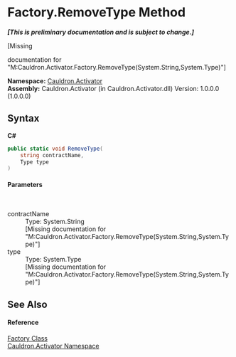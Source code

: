 # Factory.RemoveType Method 
 _**\[This is preliminary documentation and is subject to change.\]**_

\[Missing <summary> documentation for "M:Cauldron.Activator.Factory.RemoveType(System.String,System.Type)"\]

**Namespace:**&nbsp;<a href="N_Cauldron_Activator">Cauldron.Activator</a><br />**Assembly:**&nbsp;Cauldron.Activator (in Cauldron.Activator.dll) Version: 1.0.0.0 (1.0.0.0)

## Syntax

**C#**<br />
``` C#
public static void RemoveType(
	string contractName,
	Type type
)
```


#### Parameters
&nbsp;<dl><dt>contractName</dt><dd>Type: System.String<br />\[Missing <param name="contractName"/> documentation for "M:Cauldron.Activator.Factory.RemoveType(System.String,System.Type)"\]</dd><dt>type</dt><dd>Type: System.Type<br />\[Missing <param name="type"/> documentation for "M:Cauldron.Activator.Factory.RemoveType(System.String,System.Type)"\]</dd></dl>

## See Also


#### Reference
<a href="T_Cauldron_Activator_Factory">Factory Class</a><br /><a href="N_Cauldron_Activator">Cauldron.Activator Namespace</a><br />